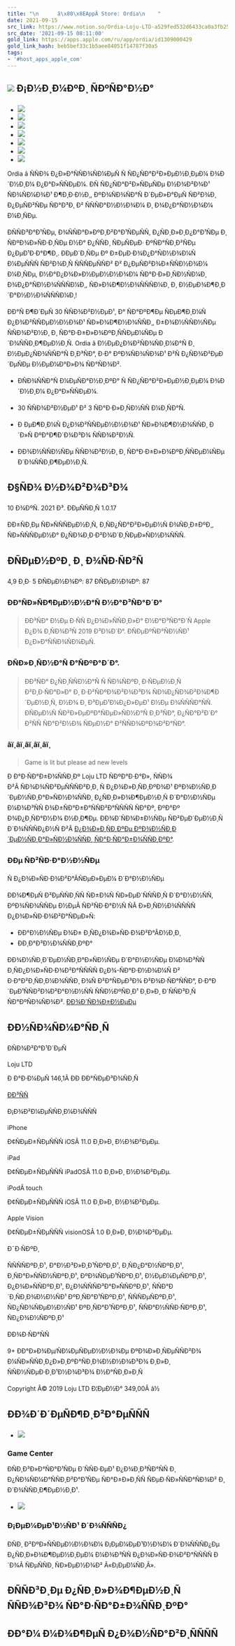 ```yaml
---
title: "\n      â\x80\x8EAppÂ Store: Ordia\n    "
date: 2021-09-15
src_link: https://www.notion.so/Ordia-Loju-LTD-a529fed532d6433ca0a3fb25154c355a
src_date: '2021-09-15 08:11:00'
gold_link: https://apps.apple.com/ru/app/ordia/id1309000429
gold_link_hash: beb5bef33c1b5aee84051f14787f30a5
tags:
- '#host_apps_apple_com'
---
```





![](/assets/artwork/1x1-42817eea7ade52607a760cbee00d1495.gif)
Ð¡Ð½Ð¸Ð¼ÐºÐ¸ ÑÐºÑÐ°Ð½Ð°
-------------------------


* ![](/assets/artwork/1x1-42817eea7ade52607a760cbee00d1495.gif)
* ![](/assets/artwork/1x1-42817eea7ade52607a760cbee00d1495.gif)
* ![](/assets/artwork/1x1-42817eea7ade52607a760cbee00d1495.gif)
* ![](/assets/artwork/1x1-42817eea7ade52607a760cbee00d1495.gif)
* ![](/assets/artwork/1x1-42817eea7ade52607a760cbee00d1495.gif)
* ![](/assets/artwork/1x1-42817eea7ade52607a760cbee00d1495.gif)
* ![](/assets/artwork/1x1-42817eea7ade52607a760cbee00d1495.gif)


Ordia â ÑÑÐ¾ Ð¿Ð»Ð°ÑÑÐ¾ÑÐ¼ÐµÑ Ñ ÑÐ¿ÑÐ°Ð²Ð»ÐµÐ½Ð¸ÐµÐ¼ Ð¾Ð´Ð½Ð¸Ð¼ Ð¿Ð°Ð»ÑÑÐµÐ¼. ÐÑ ÑÐ¿ÑÐ°Ð²Ð»ÑÐµÑÐµ Ð½Ð¾Ð²Ð¾Ð¹ ÑÐ¾ÑÐ¼Ð¾Ð¹ Ð¶Ð¸Ð·Ð½Ð¸, ÐºÐ¾ÑÐ¾ÑÐ°Ñ Ð´ÐµÐ»Ð°ÐµÑ ÑÐ²Ð¾Ð¸ Ð¿ÐµÑÐ²ÑÐµ ÑÐ°Ð³Ð¸ Ð² ÑÑÑÐ°Ð½Ð½Ð¾Ð¼ Ð¸ Ð¾Ð¿Ð°ÑÐ½Ð¾Ð¼ Ð¼Ð¸ÑÐµ.  



ÐÑÑÐ³Ð°Ð¹ÑÐµ, Ð¾ÑÑÐ°Ð»ÐºÐ¸Ð²Ð°Ð¹ÑÐµÑÑ, Ð¿ÑÐ¸Ð»Ð¸Ð¿Ð°Ð¹ÑÐµ Ð¸ ÑÐºÐ¾Ð»ÑÐ·Ð¸ÑÐµ Ð½Ð° Ð¿ÑÑÐ¸ ÑÐµÑÐµÐ· ÐºÑÐ°ÑÐ¸Ð²ÑÐµ Ð¿ÐµÐ¹Ð·Ð°Ð¶Ð¸. ÐÐµÐ´Ð¸ÑÐµ Ðº Ð±ÐµÐ·Ð¾Ð¿Ð°ÑÐ½Ð¾Ð¼Ñ Ð¼ÐµÑÑÑ ÑÐ²Ð¾Ð¸Ñ ÑÑÑÐµÑÑÐ² Ð² Ð¿ÐµÑÐ²Ð¾Ð±ÑÑÐ½Ð¾Ð¼ Ð¼Ð¸ÑÐµ, Ð½Ð°Ð¿Ð¾Ð»Ð½ÐµÐ½Ð½Ð¾Ð¼ ÑÐ°Ð·Ð»Ð¸ÑÐ½ÑÐ¼Ð¸ Ð¾Ð¿Ð°ÑÐ½Ð¾ÑÑÑÐ¼Ð¸, ÑÐ»Ð¾Ð¶Ð½Ð¾ÑÑÑÐ¼Ð¸ Ð¸ Ð½ÐµÐ¾Ð¶Ð¸Ð´Ð°Ð½Ð½Ð¾ÑÑÑÐ¼Ð¸!  


ÐÐ°Ñ Ð¶Ð´ÐµÑ 30 ÑÑÐ¾Ð²Ð½ÐµÐ¹, Ð° ÑÐ°ÐºÐ¶Ðµ ÑÐµÐ¶Ð¸Ð¼Ñ Ð¿Ð¾Ð²ÑÑÐµÐ½Ð½Ð¾Ð¹ ÑÐ»Ð¾Ð¶Ð½Ð¾ÑÑÐ¸, Ð±Ð¾Ð½ÑÑÐ½ÑÐµ ÑÑÐ¾Ð²Ð½Ð¸ Ð¸ ÑÐ°Ð·Ð±Ð»Ð¾ÐºÐ¸ÑÑÐµÐ¼ÑÐµ Ð´Ð¾ÑÑÐ¸Ð¶ÐµÐ½Ð¸Ñ. Ordia â Ð½ÐµÐ¿Ð¾Ð²ÑÐ¾ÑÐ¸Ð¼Ð°Ñ Ð¸ Ð½ÐµÐ¿ÑÐ¾ÑÑÐ°Ñ Ð¸Ð³ÑÐ°, Ð·Ð° ÐºÐ¾ÑÐ¾ÑÐ¾Ð¹ Ð²Ñ Ð¿ÑÐ¾Ð²ÐµÐ´ÐµÑÐµ Ð½ÐµÐ¼Ð°Ð»Ð¾ ÑÐ°ÑÐ¾Ð².  


- ÐÑÐ¾ÑÑÐ°Ñ Ð¼ÐµÑÐ°Ð½Ð¸ÐºÐ° Ñ ÑÐ¿ÑÐ°Ð²Ð»ÐµÐ½Ð¸ÐµÐ¼ Ð¾Ð´Ð½Ð¸Ð¼ Ð¿Ð°Ð»ÑÑÐµÐ¼.

- 30 ÑÑÐ¾Ð²Ð½ÐµÐ¹ Ð² 3 ÑÐ°Ð·Ð»Ð¸ÑÐ½ÑÑ Ð¼Ð¸ÑÐ°Ñ.

- Ð ÐµÐ¶Ð¸Ð¼Ñ Ð¿Ð¾Ð²ÑÑÐµÐ½Ð½Ð¾Ð¹ ÑÐ»Ð¾Ð¶Ð½Ð¾ÑÑÐ¸ Ð´Ð»Ñ ÐºÐ°Ð¶Ð´Ð¾Ð³Ð¾ ÑÑÐ¾Ð²Ð½Ñ.

- ÐÐ¾Ð½ÑÑÐ½ÑÐµ ÑÑÐ¾Ð²Ð½Ð¸ Ð¸ ÑÐ°Ð·Ð±Ð»Ð¾ÐºÐ¸ÑÑÐµÐ¼ÑÐµ Ð´Ð¾ÑÑÐ¸Ð¶ÐµÐ½Ð¸Ñ.


Ð§ÑÐ¾ Ð½Ð¾Ð²Ð¾Ð³Ð¾
-------------------


10 Ð¾ÐºÑ. 2021 Ð³.
ÐÐµÑÑÐ¸Ñ 1.0.17


ÐÐ±ÑÐ¸Ðµ ÑÐ»ÑÑÑÐµÐ½Ð¸Ñ, Ð¸ÑÐ¿ÑÐ°Ð²Ð»ÐµÐ½Ñ Ð¾ÑÐ¸Ð±ÐºÐ¸, ÑÐ»ÑÑÑÐµÐ½Ð° Ð¿ÑÐ¾Ð¸Ð·Ð²Ð¾Ð´Ð¸ÑÐµÐ»ÑÐ½Ð¾ÑÑÑ.


ÐÑÐµÐ½ÐºÐ¸ Ð¸ Ð¾ÑÐ·ÑÐ²Ñ
----------------------------


4,9 Ð¸Ð· 5
ÐÑÐµÐ½Ð¾Ðº: 87
ÐÑÐµÐ½Ð¾Ðº: 87


### ÐÐ°ÑÐ»ÑÐ¶ÐµÐ½Ð½Ð°Ñ Ð½Ð°Ð³ÑÐ°Ð´Ð°



> ÐÐ³ÑÐ° Ð½Ðµ Ð·ÑÑ Ð¿Ð¾Ð»ÑÑÐ¸Ð»Ð° Ð½Ð°Ð³ÑÐ°Ð´Ñ Apple Ð¿Ð¾ Ð¸ÑÐ¾Ð³Ñ 2019 Ð³Ð¾Ð´Ð°. ÐÑÐµÐºÑÐ°ÑÐ½ÑÐ¹ Ð¿Ð»Ð°ÑÑÐ¾ÑÐ¼ÐµÑ.


### ÐÑÐ»Ð¸ÑÐ½Ð°Ñ Ð°ÑÐºÐ°Ð´Ð°.



> ÐÐ³ÑÐ° Ð¿ÑÐ¸ÑÑÐ½Ð°Ñ Ñ ÑÐ¾ÑÐºÐ¸ Ð·ÑÐµÐ½Ð¸Ñ Ð²Ð¸Ð·ÑÐ°Ð»Ð° Ð¸ Ð·Ð²ÑÐºÐ¾Ð²Ð¾Ð³Ð¾ ÑÐ¾Ð¿ÑÐ¾Ð²Ð¾Ð¶Ð´ÐµÐ½Ð¸Ñ, Ð½Ð¾ Ð¸ Ð³ÐµÐ¹Ð¼Ð¿Ð»ÐµÐ¹ Ð½Ðµ Ð¾ÑÑÑÐ°ÑÑ. ÐÑÐµÐ½Ñ ÑÐ²Ð»ÐµÐºÐ°ÑÐµÐ»ÑÐ½Ð°Ñ Ð¸Ð³ÑÐ°, Ð¿ÑÐ°Ð²Ð´Ð° Ð²ÑÑ ÑÐ°Ð²Ð½Ð¾ ÑÐµÐ½Ð° Ð²ÑÑÐ¾ÐºÐ¾Ð²Ð°ÑÐ°.


### â­ï¸â­ï¸â­ï¸â­ï¸â­ï¸



> Game is lit but please ad new levels



 Ð Ð°Ð·ÑÐ°Ð±Ð¾ÑÑÐ¸Ðº Loju LTD ÑÐºÐ°Ð·Ð°Ð», ÑÑÐ¾ Ð²Â ÑÐ¾Ð¾ÑÐ²ÐµÑÑÑÐ²Ð¸Ð¸ Ñ Ð¿Ð¾Ð»Ð¸ÑÐ¸ÐºÐ¾Ð¹ ÐºÐ¾Ð½ÑÐ¸Ð´ÐµÐ½ÑÐ¸Ð°Ð»ÑÐ½Ð¾ÑÑÐ¸ Ð¿ÑÐ¸Ð»Ð¾Ð¶ÐµÐ½Ð¸Ñ Ð´Ð°Ð½Ð½ÑÐµ Ð¼Ð¾Ð³ÑÑ Ð¾Ð±ÑÐ°Ð±Ð°ÑÑÐ²Ð°ÑÑÑÑ ÑÐ°Ðº, ÐºÐ°Ðº Ð¾Ð¿Ð¸ÑÐ°Ð½Ð¾ Ð½Ð¸Ð¶Ðµ. ÐÐ¾Ð´ÑÐ¾Ð±Ð½ÑÐµ ÑÐ²ÐµÐ´ÐµÐ½Ð¸Ñ Ð´Ð¾ÑÑÑÐ¿Ð½Ñ Ð²Â [Ð¿Ð¾Ð»Ð¸ÑÐ¸ÐºÐµ ÐºÐ¾Ð½ÑÐ¸Ð´ÐµÐ½ÑÐ¸Ð°Ð»ÑÐ½Ð¾ÑÑÐ¸ ÑÐ°Ð·ÑÐ°Ð±Ð¾ÑÑÐ¸ÐºÐ°](https://www.iubenda.com/privacy-policy/61882703).
 


### ÐÐµ ÑÐ²ÑÐ·Ð°Ð½Ð½ÑÐµ
Ñ Ð¿Ð¾Ð»ÑÐ·Ð¾Ð²Ð°Â­ÑÐµÐ»ÐµÐ¼ Ð´Ð°Ð½Ð½ÑÐµ


ÐÐ¾Ð¶ÐµÑ Ð²ÐµÑÑÐ¸ÑÑ ÑÐ±Ð¾Ñ ÑÐ»ÐµÐ´ÑÑÑÐ¸Ñ Ð´Ð°Ð½Ð½ÑÑ, ÐºÐ¾ÑÐ¾ÑÑÐµ Ð½ÐµÂ ÑÐ²ÑÐ·Ð°Ð½Ñ ÑÂ Ð»Ð¸ÑÐ½Ð¾ÑÑÑÑ Ð¿Ð¾Ð»ÑÐ·Ð¾Ð²Ð°ÑÐµÐ»Ñ:


* ÐÐ°Ð½Ð½ÑÐµ Ð¾Ð± Ð¸ÑÐ¿Ð¾Ð»ÑÐ·Ð¾Ð²Ð°Â­Ð½Ð¸Ð¸
* ÐÐ¸Ð°Ð³Ð½Ð¾ÑÑÐ¸ÐºÐ°


ÐÐ¾Ð½ÑÐ¸Ð´ÐµÐ½ÑÐ¸Ð°Ð»ÑÐ½ÑÐµ Ð´Ð°Ð½Ð½ÑÐµ Ð¼Ð¾Ð³ÑÑ Ð¸ÑÐ¿Ð¾Ð»ÑÐ·Ð¾Ð²Ð°ÑÑÑÑ Ð¿Ð¾-ÑÐ°Ð·Ð½Ð¾Ð¼Ñ Ð² Ð·Ð°Ð²Ð¸ÑÐ¸Ð¼Ð¾ÑÑÐ¸ Ð¾Ñ Ð²Ð°ÑÐµÐ³Ð¾ Ð²Ð¾Ð·ÑÐ°ÑÑÐ°, Ð·Ð°Ð´ÐµÐ¹ÑÑÐ²Ð¾Ð²Ð°Ð½Ð½ÑÑ ÑÑÐ½ÐºÑÐ¸Ð¹ Ð¸Ð»Ð¸ Ð´ÑÑÐ³Ð¸Ñ ÑÐ°ÐºÑÐ¾ÑÐ¾Ð². [ÐÐ¾Ð´ÑÐ¾Ð±Ð½ÐµÐµ](https://apps.apple.com/story/id1538632801)


ÐÐ½ÑÐ¾ÑÐ¼Ð°ÑÐ¸Ñ
--------------------



ÐÑÐ¾Ð²Ð°Ð¹Ð´ÐµÑ

 Loju LTD
 
Ð Ð°Ð·Ð¼ÐµÑ
146,1Â ÐÐ
ÐÐ°ÑÐµÐ³Ð¾ÑÐ¸Ñ

[ÐÐ³ÑÑ](https://itunes.apple.com/ru/genre/id6014) 

Ð¡Ð¾Ð²Ð¼ÐµÑÑÐ¸Ð¼Ð¾ÑÑÑ



 iPhone
 
Ð¢ÑÐµÐ±ÑÐµÑÑÑ iOSÂ 11.0 Ð¸Ð»Ð¸ Ð½Ð¾Ð²ÐµÐµ.
 



 iPad
 
Ð¢ÑÐµÐ±ÑÐµÑÑÑ iPadOSÂ 11.0 Ð¸Ð»Ð¸ Ð½Ð¾Ð²ÐµÐµ.
 



 iPodÂ touch
 
Ð¢ÑÐµÐ±ÑÐµÑÑÑ iOSÂ 11.0 Ð¸Ð»Ð¸ Ð½Ð¾Ð²ÐµÐµ.
 



 Apple Vision
 
Ð¢ÑÐµÐ±ÑÐµÑÑÑ visionOSÂ 1.0 Ð¸Ð»Ð¸ Ð½Ð¾Ð²ÐµÐµ.
 


Ð¯Ð·ÑÐºÐ¸

ÑÑÑÑÐºÐ¸Ð¹, Ð°Ð½Ð³Ð»Ð¸Ð¹ÑÐºÐ¸Ð¹, Ð¸ÑÐ¿Ð°Ð½ÑÐºÐ¸Ð¹, Ð¸ÑÐ°Ð»ÑÑÐ½ÑÐºÐ¸Ð¹, ÐºÐ¾ÑÐµÐ¹ÑÐºÐ¸Ð¹, Ð½ÐµÐ¼ÐµÑÐºÐ¸Ð¹, Ð¿Ð¾Ð»ÑÑÐºÐ¸Ð¹, Ð¿Ð¾ÑÑÑÐ³Ð°Ð»ÑÑÐºÐ¸Ð¹, ÑÑÐ°Ð´Ð¸ÑÐ¸Ð¾Ð½Ð½ÑÐ¹ ÐºÐ¸ÑÐ°Ð¹ÑÐºÐ¸Ð¹, ÑÑÑÐµÑÐºÐ¸Ð¹, ÑÐ¿ÑÐ¾ÑÐµÐ½Ð½ÑÐ¹ ÐºÐ¸ÑÐ°Ð¹ÑÐºÐ¸Ð¹, ÑÑÐ°Ð½ÑÑÐ·ÑÐºÐ¸Ð¹, ÑÐ¿Ð¾Ð½ÑÐºÐ¸Ð¹



ÐÐ¾Ð·ÑÐ°ÑÑ

 9+
 ÐÐ°Ð»Ð¾Ðµ/ÑÐ¼ÐµÑÐµÐ½Ð½Ð¾Ðµ ÐºÐ¾Ð»Ð¸ÑÐµÑÑÐ²Ð¾ Ð¼ÑÐ»ÑÑÐ¸Ð¿Ð»Ð¸ÐºÐ°ÑÐ¸Ð¾Ð½Ð½Ð¾Ð³Ð¾ Ð¸Ð»Ð¸ ÑÑÐ½ÑÐµÐ·Ð¸Ð¹Ð½Ð¾Ð³Ð¾ Ð½Ð°ÑÐ¸Ð»Ð¸Ñ

Copyright
Â© 2019 Loju LTD
Ð¦ÐµÐ½Ð°
349,00Â â½

ÐÐ¾Ð´Ð´ÐµÑÐ¶Ð¸Ð²Ð°ÐµÑÑÑ
----------------------------


* ![](/assets/images/supports/supports-GameCenter@2x-b18ad603e773b291954f4076405b2f24.png)
### Game Center


ÐÑÐ¸Ð³Ð»Ð°ÑÐ°Ð¹ÑÐµ Ð´ÑÑÐ·ÐµÐ¹ Ð¿Ð¾Ð¸Ð³ÑÐ°ÑÑ Ð¸ Ð¿ÑÐ¾ÑÐ¼Ð°ÑÑÐ¸Ð²Ð°Ð¹ÑÐµ ÑÐ°Ð±Ð»Ð¸ÑÑ ÑÐµÐ·ÑÐ»ÑÑÐ°ÑÐ¾Ð² Ð¸ Ð´Ð¾ÑÑÐ¸Ð¶ÐµÐ½Ð¸Ð¹.
* ![](/assets/images/supports/supports-FamilySharing@2x-f58f31bc78fe9fe7be3565abccbecb34.png)
### Ð¡ÐµÐ¼ÐµÐ¹Ð½ÑÐ¹ Ð´Ð¾ÑÑÑÐ¿


ÐÑÐ¸ Ð²ÐºÐ»ÑÑÐµÐ½Ð½Ð¾Ð¼ Ð¡ÐµÐ¼ÐµÐ¹Ð½Ð¾Ð¼ Ð´Ð¾ÑÑÑÐ¿Ðµ Ð¿ÑÐ¸Ð»Ð¾Ð¶ÐµÐ½Ð¸ÐµÐ¼ Ð¼Ð¾Ð³ÑÑ Ð¿Ð¾Ð»ÑÐ·Ð¾Ð²Ð°ÑÑÑÑ Ð´Ð¾Â ÑÐµÑÑÐ¸ ÑÐ»ÐµÐ½Ð¾Ð² Â«Ð¡ÐµÐ¼ÑÐ¸Â».


ÐÑÑÐ³Ð¸Ðµ Ð¿ÑÐ¸Ð»Ð¾Ð¶ÐµÐ½Ð¸Ñ ÑÑÐ¾Ð³Ð¾ ÑÐ°Ð·ÑÐ°Ð±Ð¾ÑÑÐ¸ÐºÐ°
---------------------------------------------------------------------


ÐÐ°Ð¼ Ð¼Ð¾Ð¶ÐµÑ Ð¿Ð¾Ð½ÑÐ°Ð²Ð¸ÑÑÑÑ
----------------------------------------